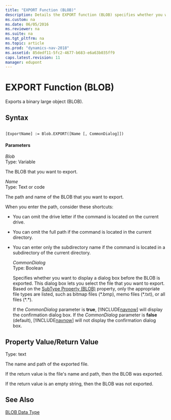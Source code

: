```yaml
---
title: "EXPORT Function (BLOB)"
description: Details the EXPORT function (BLOB) specifies whether you want to display a dialog box before the BLOB is exported.
ms.custom: na
ms.date: 06/05/2016
ms.reviewer: na
ms.suite: na
ms.tgt_pltfrm: na
ms.topic: article
ms.prod: "dynamics-nav-2018"
ms.assetid: 85dedf11-5fc2-4677-b683-e6a63b035ff9
caps.latest.revision: 11
manager: edupont
---
```

# EXPORT Function (BLOB)
Exports a binary large object \(BLOB\).  
  
## Syntax  
  
```  
  
[ExportName] := Blob.EXPORT([Name [, CommonDialog]])  
```  
  
#### Parameters  
 *Blob*  
 Type: Variable  
  
 The BLOB that you want to export.  
  
 *Name*  
 Type: Text or code  
  
 The path and name of the BLOB that you want to export.  
  
 When you enter the path, consider these shortcuts:  
  
- You can omit the drive letter if the command is located on the current drive.  
  
- You can omit the full path if the command is located in the current directory.  
  
- You can enter only the subdirectory name if the command is located in a subdirectory of the current directory.  
  
  *CommonDialog*  
  Type: Boolean  
  
  Specifies whether you want to display a dialog box before the BLOB is exported. This dialog box lets you select the file that you want to export. Based on the [SubType Property \(BLOB\)](SubType-Property--BLOB-.md) property, only the appropriate file types are listed, such as bitmap files \(\*.bmp\), memo files \(\*.txt\), or all files \(\*.\*\).  
  
  If the *CommonDialog* parameter is **true**, [!INCLUDE[navnow](includes/navnow_md.md)] will display the confirmation dialog box. If the *CommonDialog* parameter is **false** \(default\), [!INCLUDE[navnow](includes/navnow_md.md)] will not display the confirmation dialog box.  
  
## Property Value/Return Value  
 Type: text  
  
 The name and path of the exported file.  
  
 If the return value is the file's name and path, then the BLOB was exported.  
  
 If the return value is an empty string, then the BLOB was not exported.  
  
## See Also  
 [BLOB Data Type](BLOB-Data-Type.md)